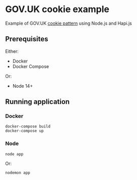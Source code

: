 # GOV.UK cookie example
Example of GOV.UK [cookie pattern](https://design-system.service.gov.uk/components/cookie-banner/) using Node.js and Hapi.js

## Prerequisites

Either:
- Docker
- Docker Compose

Or:
- Node 14+

## Running application
### Docker
```
docker-compose build
docker-compose up
```

### Node
```
node app
```
Or:
```
nodemon app
```
